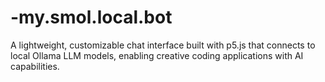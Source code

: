 # -my.smol.local.bot
A lightweight, customizable chat interface built with p5.js that connects to local Ollama LLM models, enabling creative coding applications with AI capabilities.
